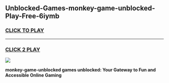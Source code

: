 
## Unblocked-Games-monkey-game-unblocked-Play-Free-6iymb
<h3>
<a href="https://premium76.site?title=monkey-game-unblocked&ref=21A">CLICK TO PLAY</a></h3>
<hr>

<h3>
<a href="https://premium76.site?title=monkey-game-unblocked&ref=21A">CLICK 2 PLAY</a>
  
</h3>

<a href="https://premium76.site?title=monkey-game-unblocked&ref=21A"><img src="https://clearcache.store/games.png"></a>


**monkey-game-unblocked games unblocked: Your Gateway to Fun and Accessible Online Gaming**
